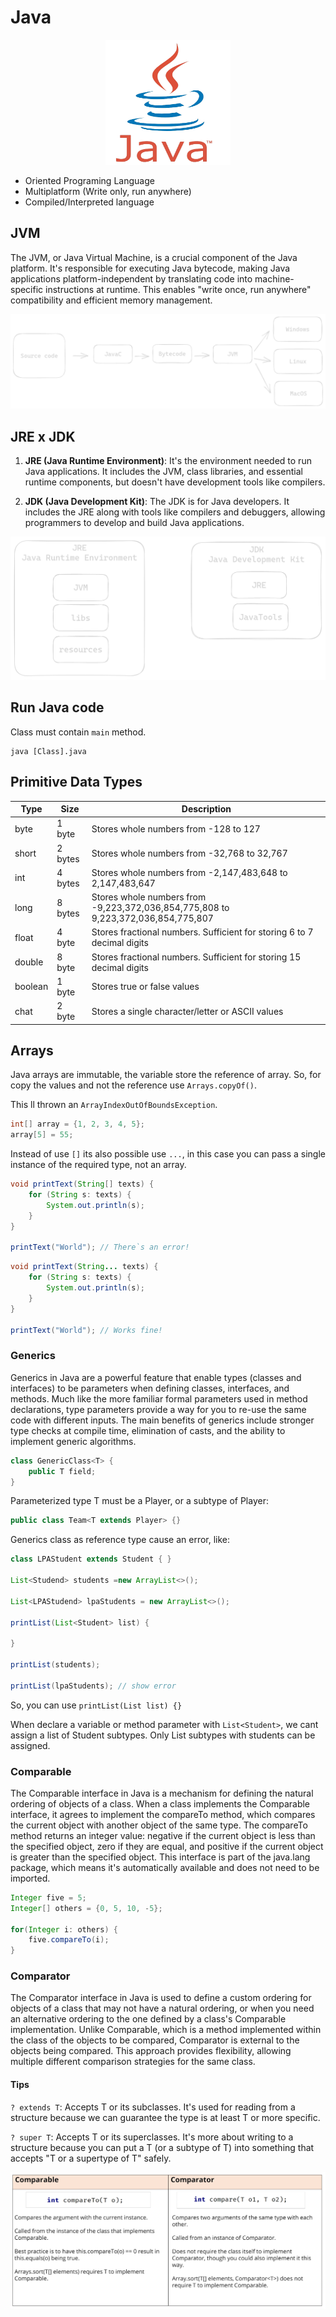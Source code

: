 # Java

<p align="center">
<img alt="Java" height="200" src="github/java.png" width="200"/>
</p>


- Oriented Programing Language
- Multiplatform (Write only, run anywhere)
- Compiled/Interpreted language

## JVM

The JVM, or Java Virtual Machine, is a crucial component of the Java platform.
It's responsible for executing Java bytecode, making Java applications 
platform-independent by translating code into machine-specific instructions 
at runtime. This enables "write once, run anywhere" compatibility and
efficient memory management.


![Java](github/java-compile.png)

## JRE x JDK

1. **JRE (Java Runtime Environment)**: It's the environment needed to run Java applications. 
It includes the JVM, class libraries, and essential runtime components,
but doesn't have development tools like compilers.

2. **JDK (Java Development Kit)**: The JDK is for Java developers.
It includes the JRE along with tools like compilers and debuggers, 
allowing programmers to develop and build Java applications.

![Java](github/jre-jdk.png)

## Run Java code

Class must contain `main` method.

```shell
java [Class].java
```

## Primitive Data Types


| Type    | Size    |Description|
|---------|---------| --------- |
| byte    | 1 byte  | Stores whole numbers from -128 to 127 | 
| short   | 2 bytes | Stores whole numbers from -32,768 to 32,767 |
| int     | 4 bytes | Stores whole numbers from -2,147,483,648 to 2,147,483,647 |
| long    | 8 bytes | Stores whole numbers from -9,223,372,036,854,775,808 to 9,223,372,036,854,775,807 |
| float   | 4 byte  | 	Stores fractional numbers. Sufficient for storing 6 to 7 decimal digits |
| double  | 8 byte  | Stores fractional numbers. Sufficient for storing 15 decimal digits |
| boolean | 1 byte  | 	Stores true or false values |
| chat    | 2 byte  | Stores a single character/letter or ASCII values |


## Arrays

Java arrays are immutable, the variable store the reference of array.
So, for copy the values and not the reference use `Arrays.copyOf()`.

This ll thrown an `ArrayIndexOutOfBoundsException`.

```java
int[] array = {1, 2, 3, 4, 5};
array[5] = 55;
```

Instead of use `[]` its also possible use `...`, in this case you can pass a single
instance of the required type, not an array.

```java
void printText(String[] texts) {
    for (String s: texts) {
        System.out.println(s);
    }
}

printText("World"); // There`s an error!
```

```java
void printText(String... texts) {
    for (String s: texts) {
        System.out.println(s);
    }
}

printText("World"); // Works fine!
```

### Generics

Generics in Java are a powerful feature that enable types (classes and interfaces) to 
be parameters when defining classes, interfaces, and methods.
Much like the more familiar formal parameters used in method declarations,
type parameters provide a way for you to re-use the same code with different inputs.
The main benefits of generics include stronger type checks at compile time,
elimination of casts, and the ability to implement generic algorithms.


```java
class GenericClass<T> {
    public T field;
}
```

Parameterized type T must be a Player, or a subtype of Player:

```java
public class Team<T extends Player> {}
```


Generics class as reference type cause an error, like:

```java
class LPAStudent extends Student { }

List<Studend> students =new ArrayList<>();

List<LPAStudend> lpaStudents = new ArrayList<>();

printList(List<Student> list) {

}

printList(students);

printList(lpaStudents); // show error
```

So, you can use `printList(List list) {}`

When declare a variable or method parameter with `List<Student>`, we cant assign a list of Student subtypes.
Only List subtypes with students can be assigned.

### Comparable

The Comparable interface in Java is a mechanism for defining the natural ordering of objects of a class. 
When a class implements the Comparable interface, it agrees to implement the compareTo method,
which compares the current object with another object of the same type. The compareTo method returns an
integer value: negative if the current object is less than the specified object, zero if they are equal, 
and positive if the current object is greater than the specified object. This interface is part of
the java.lang package, which means it's automatically available and does not need to be imported.

```java
Integer five = 5;
Integer[] others = {0, 5, 10, -5};

for(Integer i: others) {
    five.compareTo(i);    
}
```

### Comparator

The Comparator interface in Java is used to define a custom ordering for objects of a class that may not have a
natural ordering, or when you need an alternative ordering to the one defined by a class's
Comparable implementation. Unlike Comparable, which is a method implemented within the class of
the objects to be compared, Comparator is external to the objects being compared. This approach provides
flexibility, allowing multiple different comparison strategies for the same class.

#### Tips

`? extends T`: Accepts T or its subclasses. 
It's used for reading from a structure because we can guarantee the type is at least T or more specific.

`? super T`: Accepts T or its superclasses. 
It's more about writing to a structure because you can put a T (or a subtype of T) into 
something that accepts "T or a supertype of T" safely.

![img.png](img.png)